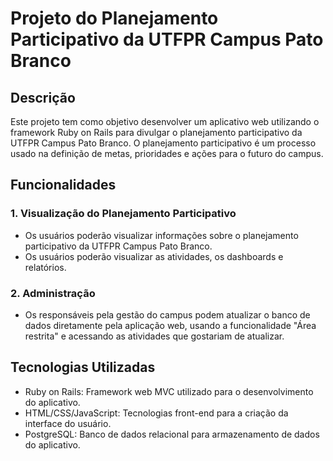 # Projeto do Planejamento Participativo da UTFPR Campus Pato Branco

## Descrição
Este projeto tem como objetivo desenvolver um aplicativo web utilizando o framework Ruby on Rails para divulgar o planejamento participativo da UTFPR Campus Pato Branco. O planejamento participativo é um processo usado na definição de metas, prioridades e ações para o futuro do campus.

## Funcionalidades

### 1. Visualização do Planejamento Participativo
   - Os usuários poderão visualizar informações sobre o planejamento participativo da UTFPR Campus Pato Branco.
   - Os usuários poderão visualizar as atividades, os dashboards e relatórios.

### 2. Administração
   - Os responsáveis pela gestão do campus podem atualizar o banco de dados diretamente pela aplicação web, usando a funcionalidade "Área restrita" e acessando as atividades que gostariam de atualizar. 

## Tecnologias Utilizadas
- Ruby on Rails: Framework web MVC utilizado para o desenvolvimento do aplicativo.
- HTML/CSS/JavaScript: Tecnologias front-end para a criação da interface do usuário.
- PostgreSQL: Banco de dados relacional para armazenamento de dados do aplicativo.
